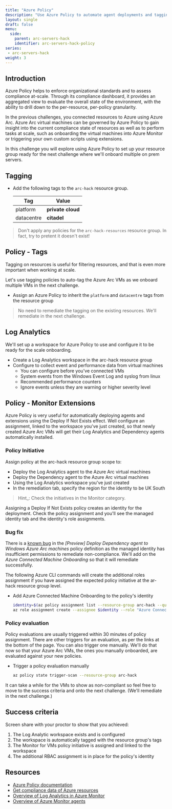 ```yaml
---
title: "Azure Policy"
description: "Use Azure Policy to automate agent deployments and tagging for your Azure Arc Virtual Machines."
layout: single
draft: false
menu:
  side:
    parent: arc-servers-hack
    identifier: arc-servers-hack-policy
series:
 - arc-servers-hack
weight: 3
---
```


## Introduction

Azure Policy helps to enforce organizational standards and to assess compliance at-scale. Through its compliance dashboard, it provides an aggregated view to evaluate the overall state of the environment, with the ability to drill down to the per-resource, per-policy granularity.

In the previous challenges, you connected resources to Azure using Azure Arc. Azure Arc virtual machines can be governed by Azure Policy to gain insight into the current compliance state of resources as well as to perform tasks at scale, such as onboarding the virtual machines into Azure Monitor or triggering your own custom scripts using extensions.

In this challenge you will explore using Azure Policy to set up your resource group ready for the next challenge where we'll onboard multiple on prem servers.

## Tagging

* Add the following tags to the `arc-hack` resource group.

    | Tag        | Value             |
    |------------|-------------------|
    | platform   | **private cloud** |
    | datacentre | **citadel**       |

> Don't apply any policies for the `arc-hack-resources` resource group. In fact, try to pretent it doesn't exist!

## Policy - Tags

Tagging on resources is useful for filtering resources, and that is even more important when working at scale.

Let's use tagging policies to auto-tag the Azure Arc VMs as we onboard multiple VMs in the next challenge.

* Assign an Azure Policy to inherit the `platform` and `datacentre` tags from the resource group

> No need to remediate the tagging on the existing resources. We'll remediate in the next challenge.

## Log Analytics

We'll set up a workspace for Azure Policy to use and configure it to be ready for the scale onboarding.

* Create a Log Analytics workspace in the arc-hack resource group
* Configure to collect event and performance data from virtual machines
  * You can configure before you've connected VMs
  * System events from the Windows Event Log and syslog from linux
  * Recommended performance counters
  * Ignore events unless they are warning or higher severity level

## Policy - Monitor Extensions

Azure Policy is very useful for automatically deploying agents and extensions using the Deploy If Not Exists effect. Well configure an assignment, linked to the workspace you've just created, so that newly created Azure Arc VMs will get their Log Analytics and Dependency agents automatically installed.

### Policy Initiative

Assign policy at the arc-hack resource group scope to:

* Deploy the Log Analytics agent to the Azure Arc virtual machines
* Deploy the Dependency agent to the Azure Arc virtual machines
* Using the Log Analytics workspace you've just created
* In the remediation tab, specify the region for the identity to be UK South

> Hint_: Check the initiatives in the Monitor category.

Assigning a Deploy If Not Exists policy creates an identity for the deployment. Check the policy assignment and you'll see the managed identity tab and the identity's role assignments.

### Bug fix

There is a [known bug](https://github.com/Azure/azure-policy/issues/733) in the _[Preview] Deploy Dependency agent to Windows Azure Arc machines_ policy definition as the managed identity has insufficient permissions to remediate non-compliance. We'll add on the *Azure Connected Machine Onboarding* so that it will remediate successfully.

The following Azure CLI commands will create the additional roles assignment if you have assigned the expected policy initiative at the ar-hack resource group level.

* Add Azure Connected Machine Onboarding to the policy's identity

  ```bash
  identity=$(az policy assignment list --resource-group arc-hack --query "[?displayName == 'Enable Azure Monitor for VMs'].identity.principalId" --output tsv)
  az role assignment create --assignee $identity --role "Azure Connected Machine Onboarding" --resource-group arc-hack
  ```

### Policy evaluation

Policy evaluations are usually triggered within 30 minutes of policy assignment. There are other triggers for an evaluation, as per the links at the bottom of the page. You can also trigger one manually. We'll do that now so that your Azure Arc VMs, the ones you manually onboarded, are evaluated against your new policies.

* Trigger a policy evaluation manually

  ```bash
  az policy state trigger-scan --resource-group arc-hack
  ```

It can take a while for the VMs to show as non-compliant so feel free to move to the success criteria and onto the next challenge. (We'll remediate in the next challenge.)

## Success criteria

Screen share with your proctor to show that you achieved:

1. The Log Analytic workspace exists and is configured
1. The workspace is automatically tagged with the resource group's tags
1. The Monitor for VMs policy initiative is assigned and linked to the workspace
1. The additional RBAC assignment is in place for the policy's identity

## Resources

* [Azure Policy documentation](https://docs.microsoft.com/azure/governance/policy/)
* [Get compliance data of Azure resources](https://docs.microsoft.com/azure/governance/policy/how-to/get-compliance-data)
* [Overview of Log Analytics in Azure Monitor](https://docs.microsoft.com/azure/azure-monitor/logs/log-analytics-overview)
* [Overview of Azure Monitor agents](https://docs.microsoft.com/azure/azure-monitor/agents/agents-overview)
